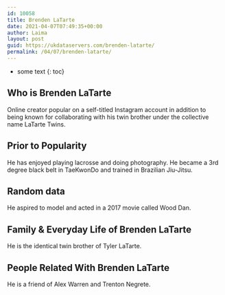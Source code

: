 ```yaml
---
id: 10058
title: Brenden LaTarte
date: 2021-04-07T07:49:35+00:00
author: Laima
layout: post
guid: https://ukdataservers.com/brenden-latarte/
permalink: /04/07/brenden-latarte/
---
```


* some text
{: toc}


## Who is Brenden LaTarte
                  
                  
                  
Online creator popular on a self-titled Instagram account in addition to being known for collaborating with his twin brother under the collective name LaTarte Twins. 
                  
              
            
              
            
                
                
                
## Prior to Popularity
                  
                  
                  
He has enjoyed playing lacrosse and doing photography. He became a 3rd degree black belt in TaeKwonDo and trained in Brazilian Jiu-Jitsu. 
                  
              
            
              
            
                
                
                
## Random data
                  
                  
                  
He aspired to model and acted in a 2017 movie called Wood Dan. 
                  
              
            
              
            
                
                
                
## Family & Everyday Life of Brenden LaTarte
                  
                  
                  
He is the identical twin brother of Tyler LaTarte. 
                  
              
            
              
            
                
                
                
## People Related With Brenden LaTarte
                  
                  
                  
He is a friend of Alex Warren and Trenton Negrete. 
                  
              
            
              
            
                
              
            
              
              
            
            
              
            
          
          
          